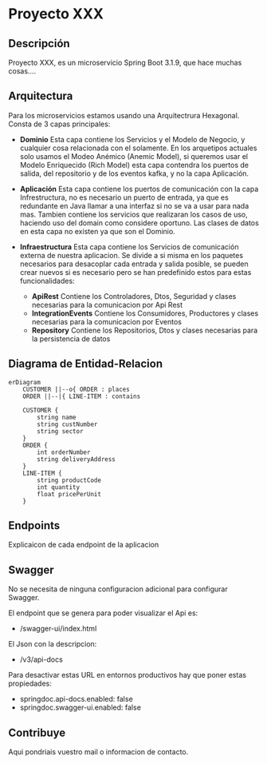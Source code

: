 
# Proyecto XXX

## Descripción

Proyecto XXX, es un microservicio Spring Boot 3.1.9, que hace muchas cosas....

## Arquitectura

Para los microservicios estamos usando una Arquitectrura Hexagonal.
Consta de 3 capas principales:

- **Dominio**
  Esta capa contiene los Servicios y el Modelo de Negocio, y cualquier cosa relacionada con el solamente.
  En los arquetipos actuales solo usamos el Modeo Anémico (Anemic Model), si queremos usar el Modelo Enriquecido (Rich Model) esta capa contendra los puertos de salida, del repositorio y de los eventos kafka, y no la capa Aplicación.

- **Aplicación**
  Esta capa contiene los puertos de comunicación con la capa Infrestructura, no es necesario un puerto de entrada, ya que es redundante en Java llamar a una interfaz si no se va a usar para nada mas.
  Tambien contiene los servicios que realizaran los casos de uso, haciendo uso del domain como considere oportuno.
  Las clases de datos en esta capa no existen ya que son el Dominio.

- **Infraestructura**
  Esta capa contiene los Servicios de comunicación externa de nuestra aplicacion. Se divide a si misma en los paquetes necesarios para desacoplar cada entrada y salida posible, se pueden crear nuevos si es necesario pero se han predefinido estos para estas funcionalidades:
    - **ApiRest**
      Contiene los Controladores, Dtos, Seguridad y clases necesarias para la comunicacion por Api Rest
    - **IntegrationEvents**
      Contiene los Consumidores, Productores y clases necesarias para la comunicacion por Eventos
    - **Repository**
      Contiene los Repositorios, Dtos y clases necesarias para la persistencia de datos

## Diagrama de Entidad-Relacion

```mermaid
erDiagram
    CUSTOMER ||--o{ ORDER : places
    ORDER ||--|{ LINE-ITEM : contains

    CUSTOMER {
        string name
        string custNumber
        string sector
    }
    ORDER {
        int orderNumber
        string deliveryAddress
    }
    LINE-ITEM {
        string productCode
        int quantity
        float pricePerUnit
    }
```

## Endpoints

Explicaicon de cada endpoint de la aplicacion

## Swagger

No se necesita de ninguna configuracion adicional para configurar Swagger.

El endpoint que se genera para poder visualizar el Api es:
- /swagger-ui/index.html

El Json con la descripcion:
- /v3/api-docs

Para desactivar estas URL en entornos productivos hay que poner estas propiedades:
- springdoc.api-docs.enabled: false
- springdoc.swagger-ui.enabled: false

## Contribuye

Aqui pondriais vuestro mail o informacion de contacto.
